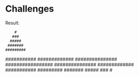 # Challenges
Result:

        #
       ###
      #####
     #######
    #########
   ###########
  #############
 ###############
#################
 ###############
  #############
   ###########
    #########
     #######
      #####
       ###
        #
